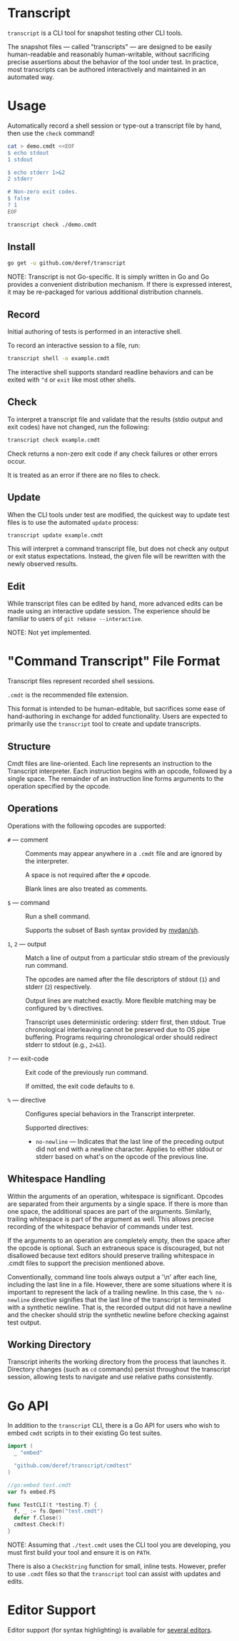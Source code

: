 # Transcript

`transcript` is a CLI tool for snapshot testing other CLI tools.

The snapshot files &mdash; called "transcripts" &mdash; are designed to be easily human-readable
and reasonably human-writable, without sacrificing precise assertions about the behavior of
the tool under test. In practice, most transcripts can be authored interactively
and maintained in an automated way.

# Usage

Automatically record a shell session or type-out a transcript file by hand,
then use the `check` command!

```bash
cat > demo.cmdt <<EOF
$ echo stdout
1 stdout

$ echo stderr 1>&2
2 stderr

# Non-zero exit codes.
$ false
? 1
EOF

transcript check ./demo.cmdt
```

## Install

```bash
go get -u github.com/deref/transcript
```

NOTE: Transcript is not Go-specific. It is simply written in Go and Go provides
a convenient distribution mechanism. If there is expressed interest, it may be
re-packaged for various additional distribution channels.

## Record

Initial authoring of tests is performed in an interactive shell.

To record an interactive session to a file, run:

```bash
transcript shell -o example.cmdt
```

The interactive shell supports standard readline behaviors and can be exited
with `^d` or `exit` like most other shells.

## Check

To interpret a transcript file and validate that the results (stdio output and
exit codes) have not changed, run the following:

```bash
transcript check example.cmdt
```

Check returns a non-zero exit code if any check failures or other errors occur.

It is treated as an error if there are no files to check.

## Update

When the CLI tools under test are modified, the quickest way to update test
files is to use the automated `update` process:

```bash
transcript update example.cmdt
```

This will interpret a command transcript file, but does not check any output or
exit status expectations. Instead, the given file will be rewritten with the
newly observed results.

## Edit

While transcript files can be edited by hand, more advanced edits can be made
using an interactive update session. The experience should be familiar to users
of `git rebase --interactive`.

NOTE: Not yet implemented.

# "Command Transcript" File Format

Transcript files represent recorded shell sessions.

`.cmdt` is the recommended file extension.

This format is intended to be human-editable, but sacrifices some ease of
hand-authoring in exchange for added functionality. Users are expected to
primarily use the `transcript` tool to create and update transcripts.

## Structure

Cmdt files are line-oriented. Each line represents an instruction to the
Transcript interpreter. Each instruction begins with an opcode, followed by a
single space. The remainder of an instruction line forms arguments to the operation specified by the opcode.

## Operations

Operations with the following opcodes are supported:

<dl>
  <dt><code>#</code> &mdash; comment</dt>
  <dd>
    <p>
      Comments may appear anywhere in a <code>.cmdt</code> file and are ignored
      by the interpreter.
    </p>
    <p>A space is not required after the <code>#</code> opcode.</p>
    <p>Blank lines are also treated as comments.</p>
  </dd>

  <dt><code>$</code> &mdash; command</dt>
  <dd>
    <p>Run a shell command.</p>
    <p>
      Supports the subset of Bash syntax provided by
      <a href="https://github.com/mvdan/sh#gosh">mvdan/sh</a>.
    </p>
  </dd>

  <dt><code>1</code>, <code>2</code> &mdash; output</dt>
  <dd>
    <p>
      Match a line of output from a particular stdio stream of the previously
      run command.
    </p>
    <p>
      The opcodes are named after the file descriptors of stdout
      (<code>1</code>) and stderr (<code>2</code>) respectively.
    </p>
    <p>
      Output lines are matched exactly. More flexible matching may be
      configured by <code>%</code> directives.
    </p>
    <p>
      Transcript uses deterministic ordering: stderr first, then stdout.
      True chronological interleaving cannot be preserved due to OS pipe
      buffering. Programs requiring chronological order should redirect
      stderr to stdout (e.g., <code>2>&1</code>).
    </p>
  </dd>

  <dt><code>?</code> &mdash; exit-code</dt>
  <dd>
    <p>Exit code of the previously run command.</p>
    <p>If omitted, the exit code defaults to <code>0</code>.</p>
  </dd>

  <dt><code>%</code> &mdash; directive</dt>
  <dd>
    <p>Configures special behaviors in the Transcript interpreter.</p>
    <p>Supported directives:</p>
    <ul>
      <li><code>no-newline</code> &mdash; Indicates that the last line of the preceding output did not end with a newline character. Applies to
      either stdout or stderr based on what's on the opcode of the previous line.
      </li>
    </ul>
  </dd>
</dl>

## Whitespace Handling

Within the arguments of an operation, whitespace is significant. Opcodes are
separated from their arguments by a single space. If there is more than one
space, the additional spaces are part of the arguments. Similarly, trailing
whitespace is part of the argument as well. This allows precise recording of
the whitespace behavior of commands under test.

If the arguments to an operation are completely empty, then the space after
the opcode is optional. Such an extraneous space is discouraged, but not
disallowed because text editors should preserve trailing whitespace in .cmdt
files to support the precision mentioned above.

Conventionally, command line tools always output a '\n' after each line,
including the last line in a file. However, there are some situations where
it is important to represent the lack of a trailing newline. In this case,
the `% no-newline` directive signifies that the last line of the transcript
is terminated with a synthetic newline. That is, the recorded output did not
have a newline and the checker should strip the synthetic newline before
checking against test output.

## Working Directory

Transcript inherits the working directory from the process that launches it.
Directory changes (such as `cd` commands) persist throughout the transcript
session, allowing tests to navigate and use relative paths consistently.

# Go API

In addition to the `transcript` CLI, there is a Go API for users who wish to
embed `cmdt` scripts in to their existing Go test suites.

```go
import (
  _ "embed"

  "github.com/deref/transcript/cmdtest"
)

//go:embed test.cmdt
var fs embed.FS

func TestCLI(t *testing.T) {
  f, _ := fs.Open("test.cmdt")
  defer f.Close()
  cmdtest.Check(f)
}
```

NOTE: Assuming that `./test.cmdt` uses the CLI tool you are developing, you
must first build your tool and ensure it is on `PATH`.

There is also a `CheckString` function for small, inline tests. However, prefer
to use `.cmdt` files so that the `transcript` tool can assist with updates and
edits.

# Editor Support

Editor support (for syntax highlighting) is available for [several editors](./editors).
